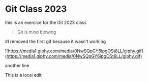 # Git Class 2023
this is an exercice for the Git 2023 class

> Git is mind blowing

#I removed the first gif because it wasn't working

![https://media1.giphy.com/media/0NwSQpGY6ipgOSt8LL/giphy.gif](https://media1.giphy.com/media/0NwSQpGY6ipgOSt8LL/giphy.gif)
 
another line

This is a local edit
